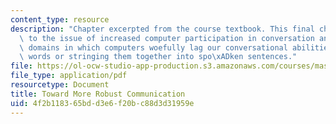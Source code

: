 ```yaml
---
content_type: resource
description: "Chapter excerpted from the course textbook. This final chapter returns\
  \ to the issue of increased computer participation in conversation and poses several\
  \ domains in which computers woefully lag our conversational abilities beyond hearing\
  \ words or stringing them together into spo\xADken sentences."
file: https://ol-ocw-studio-app-production.s3.amazonaws.com/courses/mas-632-conversational-computer-systems-fall-2008/4f2b118365bdd3e6f20bc88d3d31959e_shmandt_txt_ch13.pdf
file_type: application/pdf
resourcetype: Document
title: Toward More Robust Communication
uid: 4f2b1183-65bd-d3e6-f20b-c88d3d31959e
---
```

